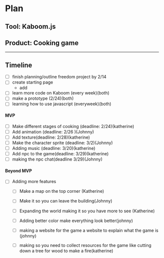 # Plan

## Tool: Kaboom.js
## Product: Cooking game

---

## Timeline
- [ ] finish planning/outline freedom project by 2/14 
- [ ] create starting page
   - add
- [ ] learn more code on Kaboom (every week)(both) 
- [ ] make a prototype (2/24)(both) 
- [ ] learning how to use javascript (everyweek)(both) 

#### MVP

 - [ ] Make different stages of cooking (deadline: 2/24)(katherine)
 - [ ] Add animation (deadline: 2/26 )(Johnny)
 - [ ] Add texture(deadline: 2/28)(katherine)
 - [ ] Make the character sprite (deadline: 3/2)(Johnny)
 - [ ] Adding music (deadline: 3/20)(katherine)
 - [ ] Add npc to the game(deadline: 3/29)(katherine)
 - [ ] making the npc chat(deadline 3/29)(Johnny)

#### Beyond MVP

- [ ] Adding more features 
  - [ ] Make a map on the top corner (Katherine)
  - [ ] Make it so you can leave the building(Johnny)
  - [ ] Expanding the world making it so you have more to see (Katherine)
  - [ ] Adding better color make everything look better(johnny)
  - [ ] making a website for the game a website to explain what the game is (johnny)
  - [ ] making so you need to collect resources for the game like cutting down a tree for wood to make a fire(katherine)


<!-- EXAMPLE

## Tool: APIs
## Product: Green Glass Door riddle app

## Timeline

### MVP

- [ ] Front-end
  - [x] Webpage to collect input from user (deadline: 4/15)
  - [ ] Webpage to display "yes, but a ___ can't" or "no, but a ___ can" (deadline: 5/1)
- [x] Back-end
  - [x] Use regex to test whether or not the word can go through the GGD (deadline: 3/1)
  - [x] Use the Twinword API to find related words (deadline: 3/15)
    - [ ] Iterate through the words until an opposite example can be found (deadline: 4/1)

#### Beyond MVP

- [ ] Use another API to make sure the opposite example is a noun
- [ ] Automate notification of API limit to make sure I don’t exceed free quota
- [ ] A multiple choice quizzer that will test the user’s knowledge of the solution

-->





<!-- DO NOT USE THIS YET

| Name | Glows | Grows |
| -------- | ------- | ------- |
|   |   |
|   |   |
|   |   |
|   |   |
|   |   |
|   |   |

-->
